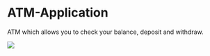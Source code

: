 # ATM-Application
ATM which allows you to check your balance, deposit and withdraw.

![](preview/filename%20one.png)

